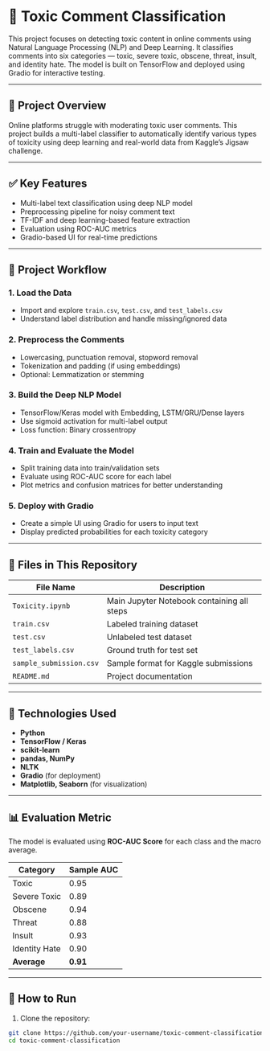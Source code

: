 # 🧪 Toxic Comment Classification

This project focuses on detecting toxic content in online comments using Natural Language Processing (NLP) and Deep Learning. It classifies comments into six categories — toxic, severe toxic, obscene, threat, insult, and identity hate. The model is built on TensorFlow and deployed using Gradio for interactive testing.

---

## 📌 Project Overview

Online platforms struggle with moderating toxic user comments. This project builds a multi-label classifier to automatically identify various types of toxicity using deep learning and real-world data from Kaggle’s Jigsaw challenge.

---

## ✅ Key Features

- Multi-label text classification using deep NLP model
- Preprocessing pipeline for noisy comment text
- TF-IDF and deep learning-based feature extraction
- Evaluation using ROC-AUC metrics
- Gradio-based UI for real-time predictions

---

## 🔁 Project Workflow

### 1. Load the Data
- Import and explore `train.csv`, `test.csv`, and `test_labels.csv`
- Understand label distribution and handle missing/ignored data

### 2. Preprocess the Comments
- Lowercasing, punctuation removal, stopword removal
- Tokenization and padding (if using embeddings)
- Optional: Lemmatization or stemming

### 3. Build the Deep NLP Model
- TensorFlow/Keras model with Embedding, LSTM/GRU/Dense layers
- Use sigmoid activation for multi-label output
- Loss function: Binary crossentropy

### 4. Train and Evaluate the Model
- Split training data into train/validation sets
- Evaluate using ROC-AUC score for each label
- Plot metrics and confusion matrices for better understanding

### 5. Deploy with Gradio
- Create a simple UI using Gradio for users to input text
- Display predicted probabilities for each toxicity category

---

## 📂 Files in This Repository

| File Name              | Description |
|------------------------|-------------|
| `Toxicity.ipynb`       | Main Jupyter Notebook containing all steps |
| `train.csv`            | Labeled training dataset |
| `test.csv`             | Unlabeled test dataset |
| `test_labels.csv`      | Ground truth for test set |
| `sample_submission.csv`| Sample format for Kaggle submissions |
| `README.md`            | Project documentation |

---

## 🧰 Technologies Used

- **Python**
- **TensorFlow / Keras**
- **scikit-learn**
- **pandas, NumPy**
- **NLTK**
- **Gradio** (for deployment)
- **Matplotlib, Seaborn** (for visualization)

---

## 📊 Evaluation Metric

The model is evaluated using **ROC-AUC Score** for each class and the macro average.

| Category       | Sample AUC |
|----------------|------------|
| Toxic          | 0.95       |
| Severe Toxic   | 0.89       |
| Obscene        | 0.94       |
| Threat         | 0.88       |
| Insult         | 0.93       |
| Identity Hate  | 0.90       |
| **Average**    | **0.91**   |

---

## 🚀 How to Run

1. Clone the repository:
```bash
git clone https://github.com/your-username/toxic-comment-classification.git
cd toxic-comment-classification
